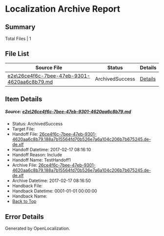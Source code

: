# <a name='report-top'></a> Localization Archive Report

## Summary
 Total Files | 1

## File List
 Source File | Status | Details 
 ----------- | ------ | ------- 
 [e2e\26ce4f6c-7bee-47eb-9301-4620aa6c8b79.md](https://github.com/OpenLocalizationTestOrg/ol-test0/blob/867ac75a0580a7ff981f85ef41daee19e8b9f1dc/e2e/26ce4f6c-7bee-47eb-9301-4620aa6c8b79.md) | ArchivedSuccess | [Details](#10513c1302667c194d611d150ebf82bbf5495c092)

## Item Details
##### <a name='10513c1302667c194d611d150ebf82bbf5495c092'></a> Source: [e2e\26ce4f6c-7bee-47eb-9301-4620aa6c8b79.md](https://github.com/OpenLocalizationTestOrg/ol-test0/blob/867ac75a0580a7ff981f85ef41daee19e8b9f1dc/e2e/26ce4f6c-7bee-47eb-9301-4620aa6c8b79.md)
* Status: ArchivedSuccess
* Target File: 
* Handoff File: [26ce4f6c-7bee-47eb-9301-4620aa6c8b79.188a7b15564fd70b526e7a6a104c206b7b675245.de-de.xlf](https://github.com/OpenLocalizationTestOrg/ol-test4-handoff/blob/d34e9716a86928cf2c6564ca70ac637dcf5bf6ec/ol-handoff/OpenLocalizationTestOrg/ol-test4-dede/xinjiang/ht/26ce4f6c-7bee-47eb-9301-4620aa6c8b79.188a7b15564fd70b526e7a6a104c206b7b675245.de-de.xlf)
* Handoff Datetime: 2017-02-17 08:16:10
* Handoff Reason: Include
* Handoff Name: TestHandoff1
* Archive File: [26ce4f6c-7bee-47eb-9301-4620aa6c8b79.188a7b15564fd70b526e7a6a104c206b7b675245.de-de.xlf](https://github.com/OpenLocalizationTestOrg/ol-test4-handoff/blob/08c87ee156397c4cc5ec8d541d06528a87d14790/ol-archive/OpenLocalizationTestOrg/ol-test4-dede/xinjiang/ht/26ce4f6c-7bee-47eb-9301-4620aa6c8b79.188a7b15564fd70b526e7a6a104c206b7b675245.de-de.xlf)
* Archive Datetime: 2017-02-17 08:16:50
* Handback File: 
* Handback Datetime: 0001-01-01 00:00:00
* Handback Name: 
* [Back to Top](#report-top)


## Error Details

Generated by OpenLocalization.
